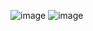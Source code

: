 ![image](https://github.com/AmirNotch/ListOfTasks/assets/69799846/82841c6d-0248-4004-8e7d-c117eda9230c)
![image](https://github.com/AmirNotch/ListOfTasks/assets/69799846/95dbfd28-19d1-4b3e-82ef-4927f282507f)
